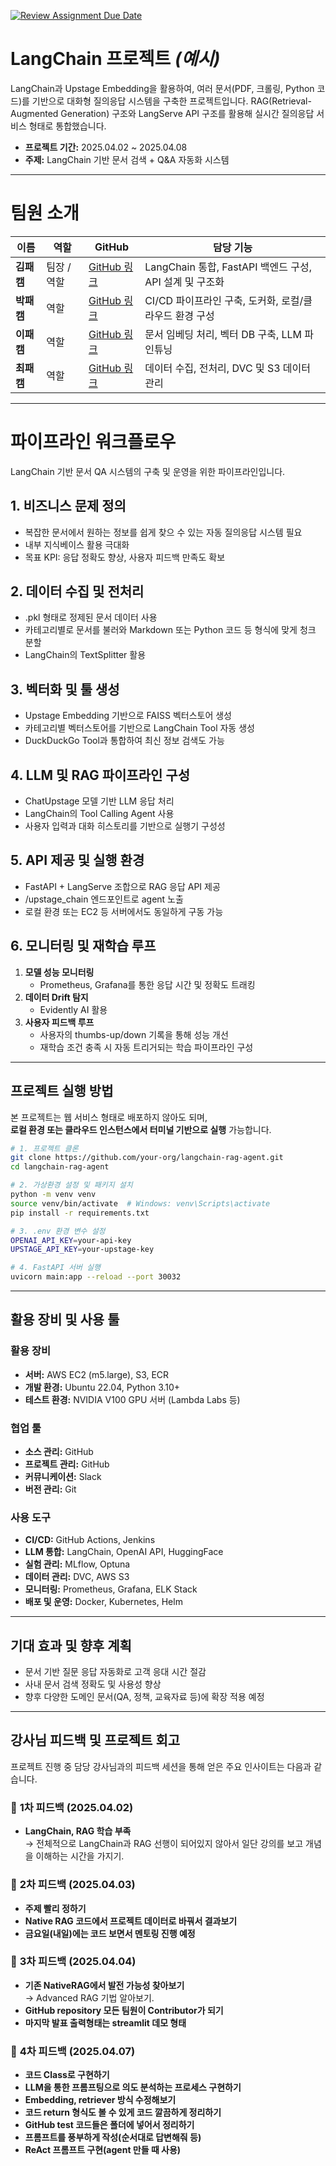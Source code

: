 [![Review Assignment Due Date](https://classroom.github.com/assets/deadline-readme-button-22041afd0340ce965d47ae6ef1cefeee28c7c493a6346c4f15d667ab976d596c.svg)](https://classroom.github.com/a/5BS4k7bR)
# **LangChain 프로젝트** *(예시)*

LangChain과 Upstage Embedding을 활용하여, 여러 문서(PDF, 크롤링, Python 코드)를 기반으로 대화형 질의응답 시스템을 구축한 프로젝트입니다.
RAG(Retrieval-Augmented Generation) 구조와 LangServe API 구조를 활용해 실시간 질의응답 서비스 형태로 통합했습니다.

- **프로젝트 기간:** 2025.04.02 ~ 2025.04.08  
- **주제:** LangChain 기반 문서 검색 + Q&A 자동화 시스템  

---

# **팀원 소개**

| 이름      | 역할             | GitHub                | 담당 기능                                         |
|-----------|------------------|------------------------|--------------------------------------------------|
| **김패캠** | 팀장 / 역할 | [GitHub 링크](#)       | LangChain 통합, FastAPI 백엔드 구성, API 설계 및 구조화 |
| **박패캠** |  역할   | [GitHub 링크](#)       | CI/CD 파이프라인 구축, 도커화, 로컬/클라우드 환경 구성 |
| **이패캠** | 역할 | [GitHub 링크](#)       | 문서 임베딩 처리, 벡터 DB 구축, LLM 파인튜닝           |
| **최패캠** | 역할     | [GitHub 링크](#)       | 데이터 수집, 전처리, DVC 및 S3 데이터 관리            |

---

# **파이프라인 워크플로우**

LangChain 기반 문서 QA 시스템의 구축 및 운영을 위한 파이프라인입니다.

## **1. 비즈니스 문제 정의**
- 복잡한 문서에서 원하는 정보를 쉽게 찾으 수 있는 자동 질의응답 시스템 필요
- 내부 지식베이스 활용 극대화
- 목표 KPI: 응답 정확도 향상, 사용자 피드백 만족도 확보

## **2. 데이터 수집 및 전처리**
- .pkl 형태로 정제된 문서 데이터 사용
- 카테고리별로 문서를 불러와 Markdown 또는 Python 코드 등 형식에 맞게 청크 분할
- LangChain의 TextSplitter 활용

## **3. 벡터화 및 툴 생성**
- Upstage Embedding 기반으로 FAISS 벡터스토어 생성
- 카테고리별 벡터스토어를 기반으로 LangChain Tool 자동 생성
- DuckDuckGo Tool과 통합하여 최신 정보 검색도 가능

## **4. LLM 및 RAG 파이프라인 구성**
- ChatUpstage 모델 기반 LLM 응답 처리
- LangChain의 Tool Calling Agent 사용
- 사용자 입력과 대화 히스토리를 기반으로 실행기 구성성

## **5. API 제공 및 실행 환경**
- FastAPI + LangServe 조합으로 RAG 응답 API 제공
- /upstage_chain 엔드포인트로 agent 노출
- 로컬 환경 또는 EC2 등 서버에서도 동일하게 구동 가능

## **6. 모니터링 및 재학습 루프**
1. **모델 성능 모니터링**
   - Prometheus, Grafana를 통한 응답 시간 및 정확도 트래킹
2. **데이터 Drift 탐지**
   - Evidently AI 활용
3. **사용자 피드백 루프**
   - 사용자의 thumbs-up/down 기록을 통해 성능 개선
   - 재학습 조건 충족 시 자동 트리거되는 학습 파이프라인 구성

---

## **프로젝트 실행 방법**

본 프로젝트는 웹 서비스 형태로 배포하지 않아도 되며,  
**로컬 환경 또는 클라우드 인스턴스에서 터미널 기반으로 실행** 가능합니다.

```bash
# 1. 프로젝트 클론
git clone https://github.com/your-org/langchain-rag-agent.git
cd langchain-rag-agent

# 2. 가상환경 설정 및 패키지 설치
python -m venv venv
source venv/bin/activate  # Windows: venv\Scripts\activate
pip install -r requirements.txt

# 3. .env 환경 변수 설정
OPENAI_API_KEY=your-api-key
UPSTAGE_API_KEY=your-upstage-key

# 4. FastAPI 서버 실행
uvicorn main:app --reload --port 30032
```

---

## **활용 장비 및 사용 툴**

### **활용 장비**
- **서버:** AWS EC2 (m5.large), S3, ECR
- **개발 환경:** Ubuntu 22.04, Python 3.10+
- **테스트 환경:** NVIDIA V100 GPU 서버 (Lambda Labs 등)

### **협업 툴**
- **소스 관리:** GitHub
- **프로젝트 관리:** GitHub
- **커뮤니케이션:** Slack
- **버전 관리:** Git

### **사용 도구**
- **CI/CD:** GitHub Actions, Jenkins
- **LLM 통합:** LangChain, OpenAI API, HuggingFace
- **실험 관리:** MLflow, Optuna
- **데이터 관리:** DVC, AWS S3
- **모니터링:** Prometheus, Grafana, ELK Stack
- **배포 및 운영:** Docker, Kubernetes, Helm

---

## **기대 효과 및 향후 계획**
- 문서 기반 질문 응답 자동화로 고객 응대 시간 절감
- 사내 문서 검색 정확도 및 사용성 향상
- 향후 다양한 도메인 문서(QA, 정책, 교육자료 등)에 확장 적용 예정

---
## **강사님 피드백 및 프로젝트 회고**

프로젝트 진행 중 담당 강사님과의 피드백 세션을 통해 얻은 주요 인사이트는 다음과 같습니다.

### 📌 **1차 피드백 (2025.04.02)**
- **LangChain, RAG 학습 부족**  
  → 전체적으로 LangChain과 RAG 선행이 되어있지 않아서 일단 강의를 보고 개념을 이해하는 시간을 가지기.

### 📌 **2차 피드백 (2025.04.03)**
- **주제 빨리 정하기**  
- **Native RAG 코드에서 프로젝트 데이터로 바꿔서 결과보기**  
- **금요일(내일)에는 코드 보면서 멘토링 진행 예정**

### 📌 **3차 피드백 (2025.04.04)**
- **기존 NativeRAG에서 발전 가능성 찾아보기**  
  → Advanced RAG 기법 알아보기.
- **GitHub repository 모든 팀원이 Contributor가 되기**  
- **마지막 발표 출력형태는 streamlit 데모 형태**

### 📌 **4차 피드백 (2025.04.07)**
- **코드 Class로 구현하기**  
- **LLM을 통한 프롬프팅으로 의도 분석하는 프로세스 구현하기**  
- **Embedding, retriever 방식 수정해보기**
- **코드 return 형식도 볼 수 있게 코드 깔끔하게 정리하기**
- **GitHub test 코드들은 폴더에 넣어서 정리하기**
- **프롬프트를 풍부하게 작성(순서대로 답변해줘 등)**
- **ReAct 프롬프트 구현(agent 만들 때 사용)**

